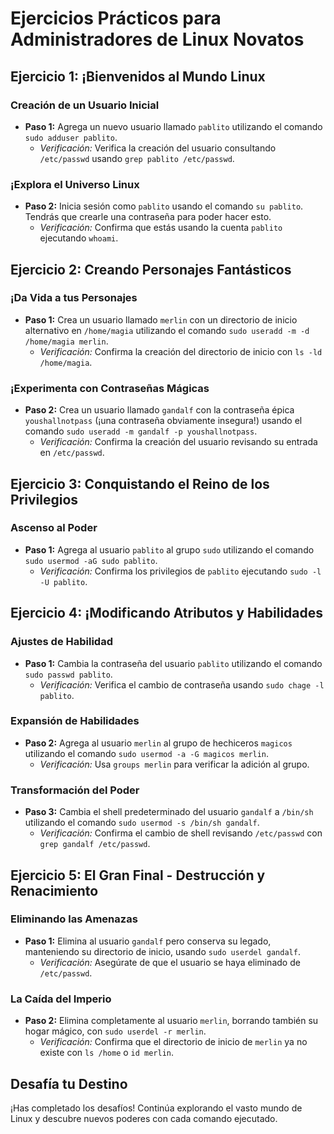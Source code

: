 # Ejercicios Prácticos para Administradores de Linux Novatos

## Ejercicio 1: ¡Bienvenidos al Mundo Linux

### Creación de un Usuario Inicial

- **Paso 1:** Agrega un nuevo usuario llamado `pablito` utilizando el comando `sudo adduser pablito`.
  - *Verificación:* Verifica la creación del usuario consultando `/etc/passwd` usando `grep pablito /etc/passwd`.

### ¡Explora el Universo Linux

- **Paso 2:** Inicia sesión como `pablito` usando el comando `su pablito`. Tendrás que crearle una contraseña para poder hacer esto.
  - *Verificación:* Confirma que estás usando la cuenta `pablito` ejecutando `whoami`.

## Ejercicio 2: Creando Personajes Fantásticos

### ¡Da Vida a tus Personajes

- **Paso 1:** Crea un usuario llamado `merlin` con un directorio de inicio alternativo en `/home/magia` utilizando el comando `sudo useradd -m -d /home/magia merlin`.
  - *Verificación:* Confirma la creación del directorio de inicio con `ls -ld /home/magia`.

### ¡Experimenta con Contraseñas Mágicas

- **Paso 2:** Crea un usuario llamado `gandalf` con la contraseña épica `youshallnotpass` (¡una contraseña obviamente insegura!) usando el comando `sudo useradd -m gandalf -p youshallnotpass`.
  - *Verificación:* Confirma la creación del usuario revisando su entrada en `/etc/passwd`.

## Ejercicio 3: Conquistando el Reino de los Privilegios

### Ascenso al Poder

- **Paso 1:** Agrega al usuario `pablito` al grupo `sudo` utilizando el comando `sudo usermod -aG sudo pablito`.
  - *Verificación:* Confirma los privilegios de `pablito` ejecutando `sudo -l -U pablito`.

## Ejercicio 4: ¡Modificando Atributos y Habilidades

### Ajustes de Habilidad

- **Paso 1:** Cambia la contraseña del usuario `pablito` utilizando el comando `sudo passwd pablito`.
  - *Verificación:* Verifica el cambio de contraseña usando `sudo chage -l pablito`.

### Expansión de Habilidades

- **Paso 2:** Agrega al usuario `merlin` al grupo de hechiceros `magicos` utilizando el comando `sudo usermod -a -G magicos merlin`.
  - *Verificación:* Usa `groups merlin` para verificar la adición al grupo.

### Transformación del Poder

- **Paso 3:** Cambia el shell predeterminado del usuario `gandalf` a `/bin/sh` utilizando el comando `sudo usermod -s /bin/sh gandalf`.
  - *Verificación:* Confirma el cambio de shell revisando `/etc/passwd` con `grep gandalf /etc/passwd`.

## Ejercicio 5: El Gran Final - Destrucción y Renacimiento

### Eliminando las Amenazas

- **Paso 1:** Elimina al usuario `gandalf` pero conserva su legado, manteniendo su directorio de inicio, usando `sudo userdel gandalf`.
  - *Verificación:* Asegúrate de que el usuario se haya eliminado de `/etc/passwd`.

### La Caída del Imperio

- **Paso 2:** Elimina completamente al usuario `merlin`, borrando también su hogar mágico, con `sudo userdel -r merlin`.
  - *Verificación:* Confirma que el directorio de inicio de `merlin` ya no existe con `ls /home` o `id merlin`.

## Desafía tu Destino

¡Has completado los desafíos! Continúa explorando el vasto mundo de Linux y descubre nuevos poderes con cada comando ejecutado.
